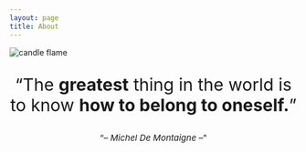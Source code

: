 ```yaml
---
layout: page
title: About
---
```


![candle flame](https://images.pexels.com/photos/278823/pexels-photo-278823.jpeg?auto=compress&cs=tinysrgb&w=1260&h=750&dpr=2)

<p style="text-align:center;font-size:30px;">“The <b>greatest</b> thing in the world is to know <b>how to belong to oneself.</b>”</p>
<p style="text-align:center;font-size:15px;">“<i>– Michel De Montaigne –</i>"</p>
